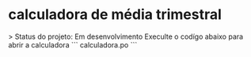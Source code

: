 <h1> calculadora de média trimestral </h1> 
> Status do projeto: Em desenvolvimento
Execulte o codígo abaixo para abrir a calculadora
```
calculadora.po
```
